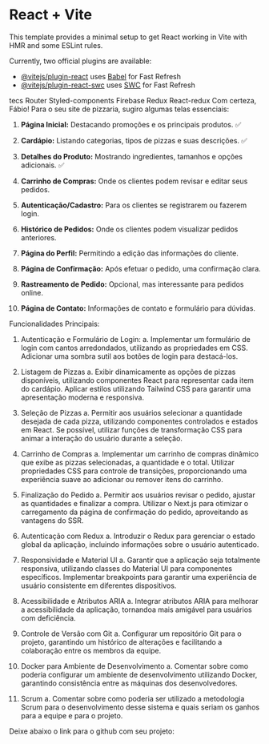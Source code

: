 # React + Vite

This template provides a minimal setup to get React working in Vite with HMR and some ESLint rules.

Currently, two official plugins are available:

- [@vitejs/plugin-react](https://github.com/vitejs/vite-plugin-react/blob/main/packages/plugin-react/README.md) uses [Babel](https://babeljs.io/) for Fast Refresh
- [@vitejs/plugin-react-swc](https://github.com/vitejs/vite-plugin-react-swc) uses [SWC](https://swc.rs/) for Fast Refresh

tecs
    Router
    Styled-components
    Firebase
    Redux 
    React-redux
Com certeza, Fábio! Para o seu site de pizzaria, sugiro algumas telas essenciais:

1. **Página Inicial:** Destacando promoções e os principais produtos. ✅
2. **Cardápio:** Listando categorias, tipos de pizzas e suas descrições. ✅
3. **Detalhes do Produto:** Mostrando ingredientes, tamanhos e opções adicionais. ✅

4. **Carrinho de Compras:** Onde os clientes podem revisar e editar seus pedidos.
5. **Autenticação/Cadastro:** Para os clientes se registrarem ou fazerem login.
6. **Histórico de Pedidos:** Onde os clientes podem visualizar pedidos anteriores.
7. **Página do Perfil:** Permitindo a edição das informações do cliente.
8. **Página de Confirmação:** Após efetuar o pedido, uma confirmação clara.
9. **Rastreamento de Pedido:** Opcional, mas interessante para pedidos online.
10. **Página de Contato:** Informações de contato e formulário para dúvidas.


Funcionalidades Principais:

1. Autenticação e Formulário de Login: a. Implementar um formulário de login com cantos arredondados, utilizando as propriedades em CSS. Adicionar uma sombra sutil aos botões de login para destacá-los.

2. Listagem de Pizzas a. Exibir dinamicamente as opções de pizzas disponíveis, utilizando componentes React para representar cada item do cardápio. Aplicar estilos utilizando Tailwind CSS para garantir uma apresentação moderna e responsiva.

3. Seleção de Pizzas a. Permitir aos usuários selecionar a quantidade desejada de cada pizza, utilizando componentes controlados e estados em React. Se possível, utilizar funções de transformação CSS para animar a interação do usuário durante a seleção.

4. Carrinho de Compras a. Implementar um carrinho de compras dinâmico que exibe as pizzas selecionadas, a quantidade e o total. Utilizar propriedades CSS para controle de transições, proporcionando uma experiência suave ao adicionar ou remover itens do carrinho.

5. Finalização do Pedido a. Permitir aos usuários revisar o pedido, ajustar as quantidades e finalizar a compra. Utilizar o Next.js para otimizar o carregamento da página de confirmação do pedido, aproveitando as vantagens do SSR.

6. Autenticação com Redux a. Introduzir o Redux para gerenciar o estado global da aplicação, incluindo informações sobre o usuário autenticado.

7. Responsividade e Material UI a. Garantir que a aplicação seja totalmente responsiva, utilizando classes do Material UI para componentes específicos. Implementar breakpoints para garantir uma experiência de usuário consistente em diferentes dispositivos.

8. Acessibilidade e Atributos ARIA a. Integrar atributos ARIA para melhorar a acessibilidade da aplicação, tornandoa mais amigável para usuários com deficiência.

9. Controle de Versão com Git a. Configurar um repositório Git para o projeto, garantindo um histórico de alterações e facilitando a colaboração entre os membros da equipe.

10. Docker para Ambiente de Desenvolvimento a. Comentar sobre como poderia configurar um ambiente de desenvolvimento utilizando Docker, garantindo consistência entre as máquinas dos desenvolvedores.

11. Scrum a. Comentar sobre como poderia ser utilizado a metodologia Scrum para o desenvolvimento desse sistema e quais seriam os ganhos para a equipe e para o projeto.

 

Deixe abaixo o link para o github com seu projeto: